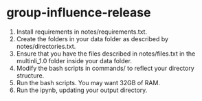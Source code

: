 # group-influence-release
1) Install requirements in notes/requirements.txt.
2) Create the folders in your data folder as
    described by notes/directories.txt.
3) Ensure that you have the files described in
    notes/files.txt in the multinli\_1.0 folder
    inside your data folder.
3) Modify the bash scripts in commands/ to reflect
    your directory structure.
4) Run the bash scripts. You may want 32GB of RAM.
5) Run the ipynb, updating your output directory.
